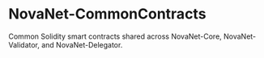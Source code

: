 # NovaNet-CommonContracts
Common Solidity smart contracts shared across NovaNet-Core, NovaNet-Validator, and NovaNet-Delegator.
